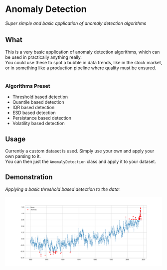 # Anomaly Detection

###### _Super simple and basic application of anomaly detection algorithms_

## What

This is a very basic application of anomaly detection algorithms,
which can be used in practically anything really.
<br>
You could use these to spot a bubble in data trends, like in the stock market,
or in something like a production pipeline where quality must be ensured.
<br>
<br>

### Algorithms Preset
- Threshold based detection
- Quantile based detection
- IQR based detection
- ESD based detection
- Persistance based detection
- Volatility based detection

## Usage
Currently a custom dataset is used. Simply use your own and apply your own parsing to it.
<br>
You can then just the `AnomalyDetection` class and apply it to your dataset.

## Demonstration
_Applying a basic threshold based detection to the data:_
<br><br>
![Figure](./screenshots/Figure.png)